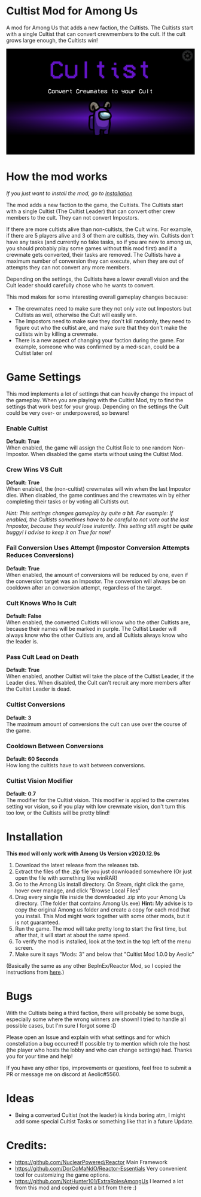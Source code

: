 ﻿# Cultist Mod for Among Us

A mod for Among Us that adds a new faction, the Cultists. The Cultists start with a single Cultist that can
convert crewmembers to the cult. If the cult grows large enough, the Cultists win! 

![cultist_intro](cultist_intro.png)

# How the mod works
_If you just want to install the mod, go to [Installation](#installation)_

The mod adds a new faction to the game, the Cultists. The Cultists start with a single Cultist (The Cultist Leader) that can
convert other crew members to the cult. They can not convert Impostors. 

If there are more cultists alive than
non-cultists, the Cult wins. For example, if there are 5 players alive and 3 of them are cultists, they win.
Cultists don't have any tasks (and currently no fake tasks, so if you are new to among us, you should probably play
some games without this mod first) and if a crewmate gets converted, their tasks are removed. The Cultists have a maximum
number of conversion they can execute, when they are out of attempts they can not convert any more members.

Depending on the settings, the Cultists have a lower overall vision and the Cult leader should carefully chose who 
he wants to convert.

This mod makes for some interesting overall gameplay changes because:
* The crewmates need to make sure they not only vote out Impostors but Cultists as well, otherwise the Cult will easily win.
* The Impostors need to make sure they don't kill randomly, they need to figure out who the cultist are, and make sure that they don't make
the cultists win by killing a crewmate.
* There is a new aspect of changing your faction during the game. For example, someone who was confirmed by a med-scan, could be a Cultist later on!

# Game Settings
This mod implements a lot of settings that can heavily change the impact of the gameplay. When you are playing with the Cultist Mod,
try to find the settings that work best for your group. Depending on the settings the Cult could be very over- or underpowered, so beware!

### Enable Cultist
__Default: True__\
When enabled, the game will assign the Cultist Role to one random Non-Impostor. When disabled
the game starts without using the Cultist Mod.

### Crew Wins VS Cult
__Default: True__\
When enabled, the (non-cultist) crewmates will win when the last Impostor dies. When disabled, the game continues
and the crewmates win by either completing their tasks or by voting all Cultists out.

_Hint: This settings changes gameplay by quite a bit. For example: If enabled, the Cultists sometimes have to be careful to not vote out
the last Impostor, because they would lose instantly. This setting still might be quite buggy! I advise to keep it on True for now!_

### Fail Conversion Uses Attempt (Impostor Conversion Attempts Reduces Conversions)
__Default: True__\
When enabled, the amount of conversions will be reduced by one, even if the conversion 
target was an Impostor. The conversion will always be on cooldown after an conversion attempt, regardless of the target.

### Cult Knows Who Is Cult
__Default: False__\
When enabled, the converted Cultists will know who the other Cultists are, because their names will be marked in purple.
The Cultist Leader will always know who the other Cultists are, and all Cultists always know who the leader is.

### Pass Cult Lead on Death
__Default: True__\
When enabled, another Cultist will take the place of the Cultist Leader, if the Leader dies. When disabled, the Cult
can't recruit any more members after the Cultist Leader is dead.

### Cultist Conversions
__Default: 3__\
The maximum amount of conversions the cult can use over the course of the game.

### Cooldown Between Conversions
__Default: 60 Seconds__\
How long the cultists have to wait between conversions.

### Cultist Vision Modifier
__Default: 0.7__\
The modifier for the Cultist vision. This modifier is applied to the cremates setting vor vision, so if you play with low
crewmate vision, don't turn this too low, or the Cultists will be pretty blind!

# Installation
__This mod will only work with Among Us Version v2020.12.9s__

1) Download the latest release from the releases tab.
2) Extract the files of the .zip file you just downloaded somewhere (Or just open the file with something like winRAR)
3) Go to the Among Us install directory. On Steam, right click the game, hover over manage, and click "Browse Local Files"
4) Drag every single file inside the downloaded .zip into your Among Us directory. (The folder that contains Among Us.exe)
   __Hint:__ My advise is to copy the original Among us folder and create a copy for each mod that you install. This Mod might work together with some
   other mods, but it is not guaranteed.
5) Run the game. The mod will take pretty long to start the first time, but after that, it will start at about the same speed.
6) To verify the mod is installed, look at the text in the top left of the menu screen.
7) Make sure it says "Mods: 3" and below that "Cultist Mod 1.0.0 by Aeolic"

(Basically the same as any other BepInEx/Reactor Mod, so I copied the instructions from [here](https://github.com/NotHunter101/ExtraRolesAmongUs/blob/main/README.md#instructions).)



# Bugs
With the Cultists being a third faction, there will probably be some bugs, especially some where the wrong winners are shown! I tried to handle all
possible cases, but I'm sure I forgot some :D

Please open an Issue and explain with what settings and for which constellation a bug occurred! 
If possible try to mention which role the host (the player
who hosts the lobby and who can change settings) had. Thanks you for your time and help!

If you have any other tips, improvements or questions, feel free to submit a PR or message me on discord at Aeolic#5560.

# Ideas
* Being a converted Cultist (not the leader) is kinda boring atm, I might add some special Cultist Tasks or something like that in a future Update.

# Credits:

* https://github.com/NuclearPowered/Reactor Main Framework
* https://github.com/DorCoMaNdO/Reactor-Essentials Very convenient tool for customizing the game options.
* https://github.com/NotHunter101/ExtraRolesAmongUs I learned a lot from this mod and copied quiet a bit from there :)
